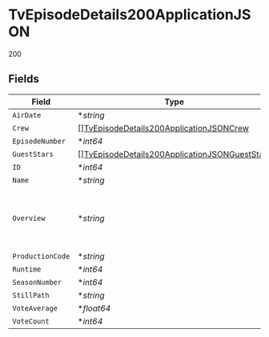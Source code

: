 # TvEpisodeDetails200ApplicationJSON

200


## Fields

| Field                                                                                                                                                                                                                                      | Type                                                                                                                                                                                                                                       | Required                                                                                                                                                                                                                                   | Description                                                                                                                                                                                                                                | Example                                                                                                                                                                                                                                    |
| ------------------------------------------------------------------------------------------------------------------------------------------------------------------------------------------------------------------------------------------ | ------------------------------------------------------------------------------------------------------------------------------------------------------------------------------------------------------------------------------------------ | ------------------------------------------------------------------------------------------------------------------------------------------------------------------------------------------------------------------------------------------ | ------------------------------------------------------------------------------------------------------------------------------------------------------------------------------------------------------------------------------------------ | ------------------------------------------------------------------------------------------------------------------------------------------------------------------------------------------------------------------------------------------ |
| `AirDate`                                                                                                                                                                                                                                  | **string*                                                                                                                                                                                                                                  | :heavy_minus_sign:                                                                                                                                                                                                                         | N/A                                                                                                                                                                                                                                        | 2011-04-17                                                                                                                                                                                                                                 |
| `Crew`                                                                                                                                                                                                                                     | [][TvEpisodeDetails200ApplicationJSONCrew](../../models/operations/tvepisodedetails200applicationjsoncrew.md)                                                                                                                              | :heavy_minus_sign:                                                                                                                                                                                                                         | N/A                                                                                                                                                                                                                                        |                                                                                                                                                                                                                                            |
| `EpisodeNumber`                                                                                                                                                                                                                            | **int64*                                                                                                                                                                                                                                   | :heavy_minus_sign:                                                                                                                                                                                                                         | N/A                                                                                                                                                                                                                                        | 1                                                                                                                                                                                                                                          |
| `GuestStars`                                                                                                                                                                                                                               | [][TvEpisodeDetails200ApplicationJSONGuestStars](../../models/operations/tvepisodedetails200applicationjsongueststars.md)                                                                                                                  | :heavy_minus_sign:                                                                                                                                                                                                                         | N/A                                                                                                                                                                                                                                        |                                                                                                                                                                                                                                            |
| `ID`                                                                                                                                                                                                                                       | **int64*                                                                                                                                                                                                                                   | :heavy_minus_sign:                                                                                                                                                                                                                         | N/A                                                                                                                                                                                                                                        | 63056                                                                                                                                                                                                                                      |
| `Name`                                                                                                                                                                                                                                     | **string*                                                                                                                                                                                                                                  | :heavy_minus_sign:                                                                                                                                                                                                                         | N/A                                                                                                                                                                                                                                        | Winter Is Coming                                                                                                                                                                                                                           |
| `Overview`                                                                                                                                                                                                                                 | **string*                                                                                                                                                                                                                                  | :heavy_minus_sign:                                                                                                                                                                                                                         | N/A                                                                                                                                                                                                                                        | Jon Arryn, the Hand of the King, is dead. King Robert Baratheon plans to ask his oldest friend, Eddard Stark, to take Jon's place. Across the sea, Viserys Targaryen plans to wed his sister to a nomadic warlord in exchange for an army. |
| `ProductionCode`                                                                                                                                                                                                                           | **string*                                                                                                                                                                                                                                  | :heavy_minus_sign:                                                                                                                                                                                                                         | N/A                                                                                                                                                                                                                                        | 101                                                                                                                                                                                                                                        |
| `Runtime`                                                                                                                                                                                                                                  | **int64*                                                                                                                                                                                                                                   | :heavy_minus_sign:                                                                                                                                                                                                                         | N/A                                                                                                                                                                                                                                        | 62                                                                                                                                                                                                                                         |
| `SeasonNumber`                                                                                                                                                                                                                             | **int64*                                                                                                                                                                                                                                   | :heavy_minus_sign:                                                                                                                                                                                                                         | N/A                                                                                                                                                                                                                                        | 1                                                                                                                                                                                                                                          |
| `StillPath`                                                                                                                                                                                                                                | **string*                                                                                                                                                                                                                                  | :heavy_minus_sign:                                                                                                                                                                                                                         | N/A                                                                                                                                                                                                                                        | /9hGF3WUkBf7cSjMg0cdMDHJkByd.jpg                                                                                                                                                                                                           |
| `VoteAverage`                                                                                                                                                                                                                              | **float64*                                                                                                                                                                                                                                 | :heavy_minus_sign:                                                                                                                                                                                                                         | N/A                                                                                                                                                                                                                                        | 7.8                                                                                                                                                                                                                                        |
| `VoteCount`                                                                                                                                                                                                                                | **int64*                                                                                                                                                                                                                                   | :heavy_minus_sign:                                                                                                                                                                                                                         | N/A                                                                                                                                                                                                                                        | 286                                                                                                                                                                                                                                        |
